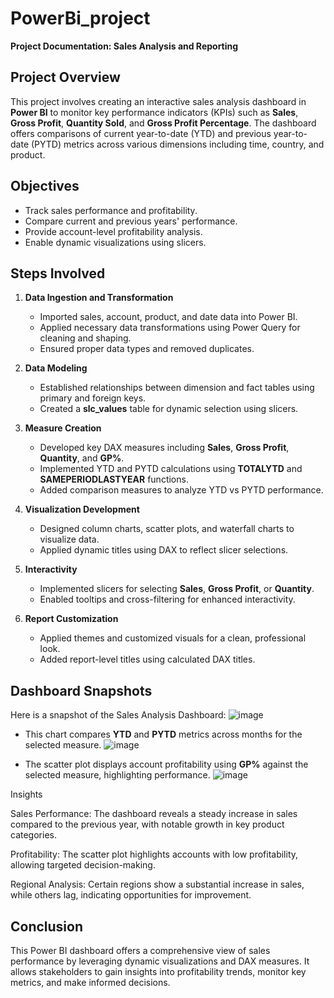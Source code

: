 # PowerBi_project
**Project Documentation: Sales Analysis and Reporting**

## Project Overview
This project involves creating an interactive sales analysis dashboard in **Power BI** to monitor key performance indicators (KPIs) such as **Sales**, **Gross Profit**, **Quantity Sold**, and **Gross Profit Percentage**. The dashboard offers comparisons of current year-to-date (YTD) and previous year-to-date (PYTD) metrics across various dimensions including time, country, and product.

## Objectives
- Track sales performance and profitability.
- Compare current and previous years' performance.
- Provide account-level profitability analysis.
- Enable dynamic visualizations using slicers.

## Steps Involved

1. **Data Ingestion and Transformation**
    - Imported sales, account, product, and date data into Power BI.
    - Applied necessary data transformations using Power Query for cleaning and shaping.
    - Ensured proper data types and removed duplicates.

2. **Data Modeling**
    - Established relationships between dimension and fact tables using primary and foreign keys.
    - Created a **slc_values** table for dynamic selection using slicers.

3. **Measure Creation**
    - Developed key DAX measures including **Sales**, **Gross Profit**, **Quantity**, and **GP%**.
    - Implemented YTD and PYTD calculations using **TOTALYTD** and **SAMEPERIODLASTYEAR** functions.
    - Added comparison measures to analyze YTD vs PYTD performance.

4. **Visualization Development**
    - Designed column charts, scatter plots, and waterfall charts to visualize data.
    - Applied dynamic titles using DAX to reflect slicer selections.

5. **Interactivity**
    - Implemented slicers for selecting **Sales**, **Gross Profit**, or **Quantity**.
    - Enabled tooltips and cross-filtering for enhanced interactivity.

6. **Report Customization**
    - Applied themes and customized visuals for a clean, professional look.
    - Added report-level titles using calculated DAX titles.

## Dashboard Snapshots


Here is a snapshot of the Sales Analysis Dashboard:
![image](https://github.com/user-attachments/assets/d1a4f020-4e1c-4955-bcbc-6688137f621e)

- This chart compares **YTD** and **PYTD** metrics across months for the selected measure.
![image](https://github.com/user-attachments/assets/dba25006-7d11-4e8c-b75e-3f3c59713ab3)

- The scatter plot displays account profitability using **GP%** against the selected measure, highlighting performance.
![image](https://github.com/user-attachments/assets/07facbe7-3fd1-43d2-8646-1134c0b31e8e)

Insights

Sales Performance: The dashboard reveals a steady increase in sales compared to the previous year, with notable growth in key product categories.

Profitability: The scatter plot highlights accounts with low profitability, allowing targeted decision-making.

Regional Analysis: Certain regions show a substantial increase in sales, while others lag, indicating opportunities for improvement.

## Conclusion
This Power BI dashboard offers a comprehensive view of sales performance by leveraging dynamic visualizations and DAX measures. It allows stakeholders to gain insights into profitability trends, monitor key metrics, and make informed decisions.





